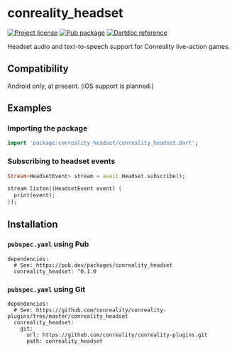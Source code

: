 conreality_headset
==================

[![Project license](https://img.shields.io/badge/license-Public%20Domain-blue.svg)](https://unlicense.org)
[![Pub package](https://img.shields.io/pub/v/conreality_headset.svg)](https://pub.dev/packages/conreality_headset)
[![Dartdoc reference](https://img.shields.io/badge/dartdoc-reference-blue.svg)](https://pub.dev/documentation/conreality_headset/latest/)

Headset audio and text-to-speech support for Conreality live-action games.

Compatibility
-------------

Android only, at present. (iOS support is planned.)

Examples
--------

### Importing the package

```dart
import 'package:conreality_headset/conreality_headset.dart';
```

### Subscribing to headset events

```dart
Stream<HeadsetEvent> stream = await Headset.subscribe();

stream.listen((HeadsetEvent event) {
  print(event);
});
```

Installation
------------

### `pubspec.yaml` using Pub

    dependencies:
      # See: https://pub.dev/packages/conreality_headset
      conreality_headset: ^0.1.0

### `pubspec.yaml` using Git

    dependencies:
      # See: https://github.com/conreality/conreality-plugins/tree/master/conreality_headset
      conreality_headset:
        git:
          url: https://github.com/conreality/conreality-plugins.git
          path: conreality_headset
